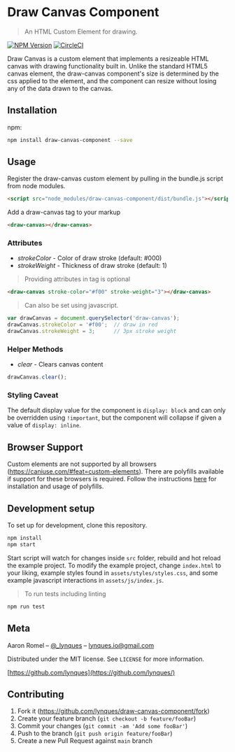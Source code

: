 # Draw Canvas Component
> An HTML Custom Element for drawing.

[//]: # ([![Build Status][travis-image]][travis-url])
[//]: # ([![Downloads Stats][npm-downloads]][npm-url])
[![NPM Version][npm-image]][npm-url]
[![CircleCI](https://circleci.com/gh/lynques/draw-canvas-component/tree/master.svg?style=svg)](https://circleci.com/gh/lynques/draw-canvas/tree/main)

Draw Canvas is a custom element that implements a resizeable HTML canvas with drawing functionality built in.
Unlike the standard HTML5 canvas element, the draw-canvas component's size is determined by the css applied to the element, and the component can resize
without losing any of the data drawn to the canvas.

## Installation

npm:

```sh
npm install draw-canvas-component --save
```

## Usage
Register the draw-canvas custom element by pulling in the bundle.js script from node modules.
```html
<script src="node_modules/draw-canvas-component/dist/bundle.js"></script>
```

Add a draw-canvas tag to your markup
```html
<draw-canvas></draw-canvas>
```
### Attributes
- _strokeColor_ - Color of draw stroke (default: #000)
- _strokeWeight_ - Thickness of draw stroke (default: 1)

> Providing attributes in tag is optional
```html
<draw-canvas stroke-color="#f00" stroke-weight="3"></draw-canvas>
```
> Can also be set using javascript.
```js
var drawCanvas = document.querySelector('draw-canvas');
drawCanvas.strokeColor = '#f00';  // draw in red
drawCanvas.strokeWeight = 3;      // 3px stroke weight
```

### Helper Methods
- _clear_ - Clears canvas content
```js
drawCanvas.clear();
```

### Styling Caveat
The default display value for the component is `display: block` and can only be overridden using `!important`, but the component will collapse if given a value of `display: inline`.

## Browser Support
Custom elements are not supported by all browsers (https://caniuse.com/#feat=custom-elements). There are polyfills available if
support for these browsers is required. Follow the instructions [here](https://www.npmjs.com/package/@webcomponents/custom-elements) for installation and usage of polyfills.
## Development setup

To set up for development, clone this repository.

```sh
npm install
npm start
```
Start script will watch for changes inside `src` folder, rebuild and hot reload the example project.
To modify the example project, change `index.html` to your liking, example styles found in `assets/styles/styles.css`, and some example javascript interactions in `assets/js/index.js`.

> To run tests including linting

```sh
npm run test
```

## Meta

Aaron Romel – [@_lynques](https://twitter.com/_lynques) – lynques.io@gmail.com

Distributed under the MIT license. See ``LICENSE`` for more information.

[https://github.com/lynques](https://github.com/lynques/)

## Contributing

1. Fork it (<https://github.com/lynques/draw-canvas-component/fork>)
2. Create your feature branch (`git checkout -b feature/fooBar`)
3. Commit your changes (`git commit -am 'Add some fooBar'`)
4. Push to the branch (`git push origin feature/fooBar`)
5. Create a new Pull Request against `main` branch

<!-- Markdown link & img dfn's -->
[npm-image]: https://img.shields.io/npm/v/draw-canvas-component.svg?style=flat-square
[npm-url]: https://npmjs.org/package/draw-canvas-component
